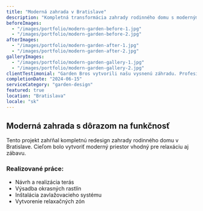 ```yaml
---
title: "Moderná zahrada v Bratislave"
description: "Kompletná transformácia zahrady rodinného domu s moderným dizajnom a udržateľnými riešeniami."
beforeImages:
  - "/images/portfolio/modern-garden-before-1.jpg"
  - "/images/portfolio/modern-garden-before-2.jpg"
afterImages:
  - "/images/portfolio/modern-garden-after-1.jpg"
  - "/images/portfolio/modern-garden-after-2.jpg"
galleryImages:
  - "/images/portfolio/modern-garden-gallery-1.jpg"
  - "/images/portfolio/modern-garden-gallery-2.jpg"
clientTestimonial: "Garden Bros vytvorili našu vysnenú záhradu. Profesionálny prístup a vynikajúce výsledky."
completionDate: "2024-06-15"
serviceCategory: "garden-design"
featured: true
location: "Bratislava"
locale: "sk"
---
```


## Moderná zahrada s dôrazom na funkčnosť

Tento projekt zahŕňal kompletnú redesign zahrady rodinného domu v Bratislave. Cieľom bolo vytvoriť moderný priestor vhodný pre relaxáciu aj zábavu.

### Realizované práce:

- Návrh a realizácia terás
- Výsadba okrasných rastlín
- Inštalácia zavlažovacieho systému
- Vytvorenie relaxačných zón